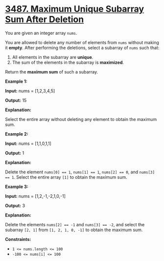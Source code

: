 # [3487. Maximum Unique Subarray Sum After Deletion](https://leetcode.com/problems/maximum-unique-subarray-sum-after-deletion/)

You are given an integer array  `nums`.

You are allowed to delete any number of elements from  `nums`  without making it  **empty**. After performing the deletions, select a  subarray  of  `nums`  such that:

1.  All elements in the subarray are  **unique**.
2.  The sum of the elements in the subarray is  **maximized**.

Return the  **maximum sum**  of such a subarray.

**Example 1:**

**Input:**  nums = [1,2,3,4,5]

**Output:**  15

**Explanation:**

Select the entire array without deleting any element to obtain the maximum sum.

**Example 2:**

**Input:**  nums = [1,1,0,1,1]

**Output:**  1

**Explanation:**

Delete the element  `nums[0] == 1`,  `nums[1] == 1`,  `nums[2] == 0`, and  `nums[3] == 1`. Select the entire array  `[1]`  to obtain the maximum sum.

**Example 3:**

**Input:**  nums = [1,2,-1,-2,1,0,-1]

**Output:**  3

**Explanation:**

Delete the elements  `nums[2] == -1`  and  `nums[3] == -2`, and select the subarray  `[2, 1]`  from  `[1, 2, 1, 0, -1]`  to obtain the maximum sum.

**Constraints:**

-   `1 <= nums.length <= 100`
-   `-100 <= nums[i] <= 100`
